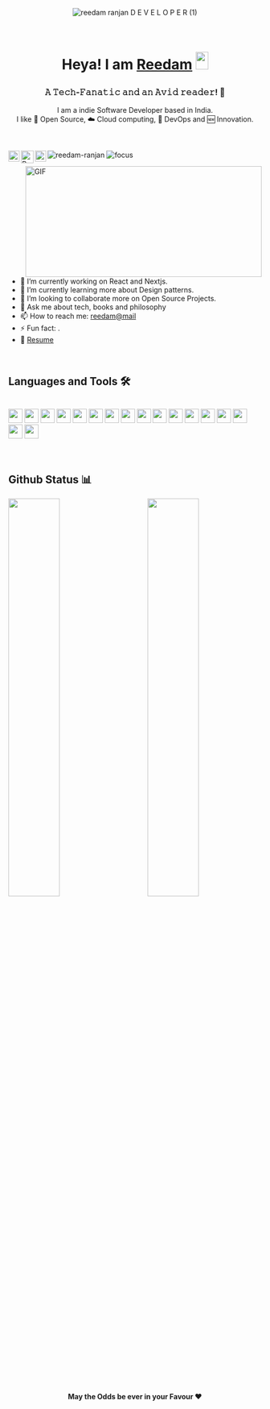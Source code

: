 <div align="center" >
 
 ![reedam ranjan D E V E L O P E R (1)](https://user-images.githubusercontent.com/58527347/147630076-b7afa853-c0b7-4b57-ad84-aa7ef3cfe09b.png) 
 
 </br> </div>

<h1 align="center">  
 
 Heya! I am [Reedam](https://www.rowenac.tech/) 
 <img src="https://media.giphy.com/media/hvRJCLFzcasrR4ia7z/giphy.gif" width="25px" height="35px"> 
 
</h1>

<h3 align="center">𝙰 𝚃𝚎𝚌𝚑-𝙵𝚊𝚗𝚊𝚝𝚒𝚌 𝚊𝚗𝚍 𝚊𝚗 𝙰𝚟𝚒𝚍 𝚛𝚎𝚊𝚍𝚎𝚛! 🚀</h3>

<div align="center" >
I am a indie Software Developer based in  India.<br>
I like 📜 Open Source, ☁️ Cloud computing, 🚀 DevOps and 🆕 Innovation. <br>
</div> 
<br>
<br>

<img src="https://komarev.com/ghpvc/?username=reedam-ranjan&label=Views&color=blue&style=plastic" alt="reedam-ranjan" /> ![focus](https://img.shields.io/badge/focus-FullStack-brightgreen) <a href="https://www.linkedin.com/in/reedam-ranjan/">
  <img align="left" alt="Reedam's LinkdeIN" width="22px" src="https://cdn.jsdelivr.net/npm/simple-icons@v3/icons/linkedin.svg" />
</a>
<a href="https://reedam-ranjan.vercel.app/">
 <img align="left" alt="Reedam's Website" width="25px" src="https://i.pinimg.com/736x/83/91/c6/8391c6e854cc3258cdebe4574c16b8e1--logo-branding-branding-design.jpg" />
</a>
<a href="https://leetcode.com/Reedam_Ranjan/">
  <img align="left" alt="Reedam's Leetcode" width="22px" src="https://cdn.jsdelivr.net/npm/simple-icons@v3/icons/leetcode.svg" />
</a>


<img align="right" alt="GIF" src="https://lh3.googleusercontent.com/proxy/lLxFm0sw-EkL6y1hjq4OHBy41lp5jLL-AkL0e7IqQ3bZWc-tmUCjNEhsPIRUXUVz-Ms1w2OKd-CRi2TnmLTRWXU1WnSBdzTzACx8yQIMZOi0wZSdzUr9E51rVGO9nQSL=w1200-h630-p-k-no-nu" width="470" height="220" />

- 🔭 I’m currently working on React and Nextjs.
- 🌱 I’m currently learning more about Design patterns.
- 👯 I’m looking to collaborate more on Open Source Projects.
- 💬 Ask me about tech, books and philosophy
- 📫 How to reach me: [reedam@mail](mailto:reedamranjan@gmail.com)
- ⚡ Fun fact: .
- 📁 [Resume](https://drive.google.com/file/d/1G6tadYb2BnGvU_No7kvQZZfz51yhHRDI/view?usp=drive_link)

 </br>
 <h2>Languages and Tools 🛠️</h2> 
 </br>
 <div>
 

 <img height="28" src="https://img.shields.io/badge/-C-A8B9CC?logo=c&logoColor=white&style=flat" />
 <img height="28" src="https://img.shields.io/badge/-Python-FECC00?logo=python&logoColor=white&style=flat" />
 <img height="28" src="https://img.shields.io/badge/-Flutter-0175C2?logo=flutter&logoColor=white&style=flat" />
 <img height="28" src="https://img.shields.io/badge/-Go-00B964?logo=go&logoColor=white&style=flat" />
 <img height="28" src="https://img.shields.io/badge/-Java-007396?logo=java&logoColor=white&style=flat" />
 <img height="28" src="https://img.shields.io/badge/-JavaScript-F7DF1E?logo=javascript&logoColor=white&style=flat" />
 <img height="28" src="https://img.shields.io/badge/-Android-3DDC84?logo=android&logoColor=white&style=flat" />
 <img height="28" src="https://img.shields.io/badge/-ReactJs-61DAFB?logo=react&logoColor=white&style=flat" />
 <img height="28" src="https://img.shields.io/badge/-NextJs-000000?logo=next.js&logoColor=white&style=flat" />
 <img height="28" src="https://img.shields.io/badge/-TailwindCSS-06B6D4?logo=tailwindcss&logoColor=white&style=flat" />
 <img height="28" src="https://img.shields.io/badge/-MongoDB-47A248?logo=mongodb&logoColor=white&style=flat" />
 <img height="28" src="https://img.shields.io/badge/-GCP-B366F6?logo=googlecloud&logoColor=white&style=flat" />
 <img height="28" src="https://img.shields.io/badge/-Git-F05032?logo=git&logoColor=white&style=flat" />
 <img height="28" src="https://img.shields.io/badge/-MySQL-4479A1?logo=mysql&logoColor=white&style=flat" />
 <img height="28" src="https://img.shields.io/badge/-Docker-2496ED?logo=docker&logoColor=white&style=flat" />
 <img height="28" src="https://img.shields.io/badge/-Kubernetes-326CE5?logo=kubernetes&logoColor=white&style=flat" />
 <img height="28" src="https://img.shields.io/badge/-Firebase-FF7139?logo=firebase&logoColor=white&style=flat" />

 
 </div>
 
</br>
</br>

 <h2>Github Status 📊</h2> 


<img  src="https://github-readme-stats.vercel.app/api?username=rupanshi-chawda&show_icons=true&hide_border=true&theme=dracula" width="45%" align="right" >

<img  src="https://github-readme-streak-stats.herokuapp.com/?user=rupanshi-chawda&theme=dracula" width="45%" >

</br>
<div align="center">

#### May the Odds be ever in your Favour ❤️ 

</div>
